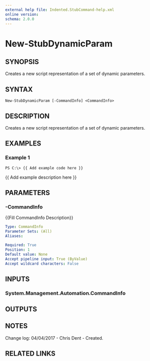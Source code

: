 ```yaml
---
external help file: Indented.StubCommand-help.xml
online version: 
schema: 2.0.0
---
```


# New-StubDynamicParam

## SYNOPSIS
Creates a new script representation of a set of dynamic parameters.

## SYNTAX

```
New-StubDynamicParam [-CommandInfo] <CommandInfo>
```

## DESCRIPTION
Creates a new script representation of a set of dynamic parameters.

## EXAMPLES

### Example 1
```
PS C:\> {{ Add example code here }}
```

{{ Add example description here }}

## PARAMETERS

### -CommandInfo
{{Fill CommandInfo Description}}

```yaml
Type: CommandInfo
Parameter Sets: (All)
Aliases: 

Required: True
Position: 1
Default value: None
Accept pipeline input: True (ByValue)
Accept wildcard characters: False
```

## INPUTS

### System.Management.Automation.CommandInfo

## OUTPUTS

## NOTES
Change log:
    04/04/2017 - Chris Dent - Created.

## RELATED LINKS

